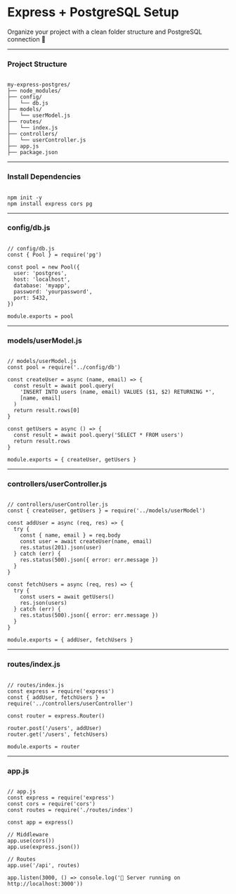 <h1 class="text-white text-2xl font-bold text-center">Express + PostgreSQL Setup</h1>
<p class="text-white text-center">Organize your project with a clean folder structure and PostgreSQL connection 🚀</p>

<hr class="my-4 border-gray-600"/>

<h3 class="text-white font-semibold mb-2">Project Structure</h3>

<pre class="bg-gray-800 rounded-lg p-1 mb-4"><code class="language-bash">
my-express-postgres/
├── node_modules/
├── config/
│   └── db.js
├── models/
│   └── userModel.js
├── routes/
│   └── index.js
├── controllers/
│   └── userController.js
├── app.js
├── package.json
</code></pre>

<hr class="my-4 border-gray-600"/>

<h3 class="text-white font-semibold mb-2">Install Dependencies</h3>

<pre class="bg-gray-800 rounded-lg p-1 mb-4"><code class="language-bash">
npm init -y
npm install express cors pg
</code></pre>

<hr class="my-4 border-gray-600"/>

<h3 class="text-white font-semibold mb-2">config/db.js</h3>

<pre class="bg-gray-800 rounded-lg p-1 mb-4"><code class="language-js">
// config/db.js
const { Pool } = require('pg')

const pool = new Pool({
  user: 'postgres',
  host: 'localhost',
  database: 'myapp',
  password: 'yourpassword',
  port: 5432,
})

module.exports = pool
</code></pre>

<hr class="my-4 border-gray-600"/>

<h3 class="text-white font-semibold mb-2">models/userModel.js</h3>

<pre class="bg-gray-800 rounded-lg p-1 mb-4"><code class="language-js">
// models/userModel.js
const pool = require('../config/db')

const createUser = async (name, email) => {
  const result = await pool.query(
    'INSERT INTO users (name, email) VALUES ($1, $2) RETURNING *',
    [name, email]
  )
  return result.rows[0]
}

const getUsers = async () => {
  const result = await pool.query('SELECT * FROM users')
  return result.rows
}

module.exports = { createUser, getUsers }
</code></pre>

<hr class="my-4 border-gray-600"/>

<h3 class="text-white font-semibold mb-2">controllers/userController.js</h3>

<pre class="bg-gray-800 rounded-lg p-1 mb-4"><code class="language-js">
// controllers/userController.js
const { createUser, getUsers } = require('../models/userModel')

const addUser = async (req, res) => {
  try {
    const { name, email } = req.body
    const user = await createUser(name, email)
    res.status(201).json(user)
  } catch (err) {
    res.status(500).json({ error: err.message })
  }
}

const fetchUsers = async (req, res) => {
  try {
    const users = await getUsers()
    res.json(users)
  } catch (err) {
    res.status(500).json({ error: err.message })
  }
}

module.exports = { addUser, fetchUsers }
</code></pre>

<hr class="my-4 border-gray-600"/>

<h3 class="text-white font-semibold mb-2">routes/index.js</h3>

<pre class="bg-gray-800 rounded-lg p-1 mb-4"><code class="language-js">
// routes/index.js
const express = require('express')
const { addUser, fetchUsers } = require('../controllers/userController')

const router = express.Router()

router.post('/users', addUser)
router.get('/users', fetchUsers)

module.exports = router
</code></pre>

<hr class="my-4 border-gray-600"/>

<h3 class="text-white font-semibold mb-2">app.js</h3>

<pre class="bg-gray-800 rounded-lg p-1 mb-4"><code class="language-js">
// app.js
const express = require('express')
const cors = require('cors')
const routes = require('./routes/index')

const app = express()

// Middleware
app.use(cors())
app.use(express.json())

// Routes
app.use('/api', routes)

app.listen(3000, () => console.log('🚀 Server running on http://localhost:3000'))
</code></pre>
